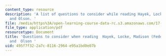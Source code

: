 ```yaml
---
content_type: resource
description: 'A list of questions to consider while reading Hayek, Locke, Madison
  and Olson. '
file: /media/https%3A/open-learning-course-data-rc.s3.amazonaws.com/17-100j-political-economy-i-spring-2016/495f7f322a7c81162964e95a1bd0e07b_MIT17_100JS16_LockQues.pdf
file_type: application/pdf
resourcetype: Document
title: 'Questions to consider when reading  Hayek, Locke, Madison (Federalist Papers)
  and  Olson '
uid: 495f7f32-2a7c-8116-2964-e95a1bd0e07b
---
```


